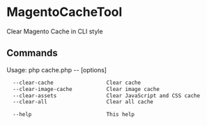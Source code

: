 # MagentoCacheTool
Clear Magento Cache in CLI style

## Commands
Usage:  php cache.php -- [options]
```sh
  --clear-cache                 Clear cache
  --clear-image-cache           Clear image cache
  --clear-assets                Clear JavaScript and CSS cache
  --clear-all                   Clear all cache

  --help                        This help
```
